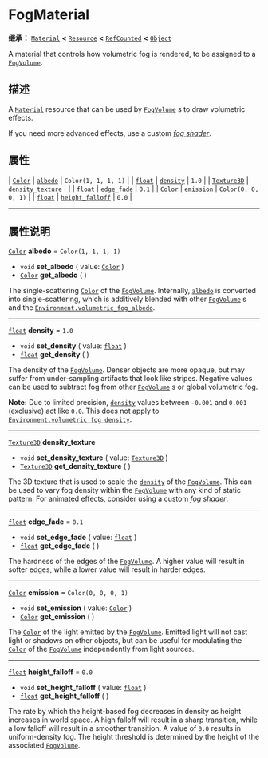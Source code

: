 <!-- ⚠ 请勿编辑本文件 ⚠ -->
<!-- 本文档使用脚本从 WeDot 引擎源码仓库生成。 -->
<!-- 生成脚本：https://github.com/WeDot-Engine/WeDot/tree/4.3/doc/tools/make_md.py； -->
<!-- 原文件：https://github.com/WeDot-Engine/WeDot/tree/4.3/doc/classes/FogMaterial.xml。 -->

<div id="_class_fogmaterial"></div>

# FogMaterial

**继承：** [`Material`](class_material.md) **<** [`Resource`](class_resource.md) **<** [`RefCounted`](class_refcounted.md) **<** [`Object`](class_object.md)

A material that controls how volumetric fog is rendered, to be assigned to a [`FogVolume`](class_fogvolume.md).

## 描述

A [`Material`](class_material.md) resource that can be used by [`FogVolume`](class_fogvolume.md) s to draw volumetric effects.

If you need more advanced effects, use a custom [*fog shader*](../tutorials/shaders/shader_reference/fog_shader).

## 属性

| [`Color`](class_color.md)         | [`albedo`](#class_fogmaterial_property_albedo)                   | ``Color(1, 1, 1, 1)`` |
| [`float`](class_float.md)         | [`density`](#class_fogmaterial_property_density)                 | ``1.0``               |
| [`Texture3D`](class_texture3d.md) | [`density_texture`](#class_fogmaterial_property_density_texture) |                       |
| [`float`](class_float.md)         | [`edge_fade`](#class_fogmaterial_property_edge_fade)             | ``0.1``               |
| [`Color`](class_color.md)         | [`emission`](#class_fogmaterial_property_emission)               | ``Color(0, 0, 0, 1)`` |
| [`float`](class_float.md)         | [`height_falloff`](#class_fogmaterial_property_height_falloff)   | ``0.0``               |

<!-- rst-class:: classref-section-separator -->

---

## 属性说明

<div id="_class_fogmaterial_property_albedo"></div>

[`Color`](class_color.md) **albedo** = ``Color(1, 1, 1, 1)`` <div id="class_fogmaterial_property_albedo"></div>

- `void` **set_albedo** ( value: [`Color`](class_color.md) )
- [`Color`](class_color.md) **get_albedo** ( )

The single-scattering [`Color`](class_color.md) of the [`FogVolume`](class_fogvolume.md). Internally, [`albedo`](#class_fogmaterial_property_albedo) is converted into single-scattering, which is additively blended with other [`FogVolume`](class_fogvolume.md) s and the [`Environment.volumetric_fog_albedo`](#class_environment_property_volumetric_fog_albedo).

<!-- rst-class:: classref-item-separator -->

---

<div id="_class_fogmaterial_property_density"></div>

[`float`](class_float.md) **density** = ``1.0`` <div id="class_fogmaterial_property_density"></div>

- `void` **set_density** ( value: [`float`](class_float.md) )
- [`float`](class_float.md) **get_density** ( )

The density of the [`FogVolume`](class_fogvolume.md). Denser objects are more opaque, but may suffer from under-sampling artifacts that look like stripes. Negative values can be used to subtract fog from other [`FogVolume`](class_fogvolume.md) s or global volumetric fog.

 **Note:** Due to limited precision, [`density`](#class_fogmaterial_property_density) values between `-0.001` and `0.001` (exclusive) act like `0.0`. This does not apply to [`Environment.volumetric_fog_density`](#class_environment_property_volumetric_fog_density).

<!-- rst-class:: classref-item-separator -->

---

<div id="_class_fogmaterial_property_density_texture"></div>

[`Texture3D`](class_texture3d.md) **density_texture** <div id="class_fogmaterial_property_density_texture"></div>

- `void` **set_density_texture** ( value: [`Texture3D`](class_texture3d.md) )
- [`Texture3D`](class_texture3d.md) **get_density_texture** ( )

The 3D texture that is used to scale the [`density`](#class_fogmaterial_property_density) of the [`FogVolume`](class_fogvolume.md). This can be used to vary fog density within the [`FogVolume`](class_fogvolume.md) with any kind of static pattern. For animated effects, consider using a custom [*fog shader*](../tutorials/shaders/shader_reference/fog_shader).

<!-- rst-class:: classref-item-separator -->

---

<div id="_class_fogmaterial_property_edge_fade"></div>

[`float`](class_float.md) **edge_fade** = ``0.1`` <div id="class_fogmaterial_property_edge_fade"></div>

- `void` **set_edge_fade** ( value: [`float`](class_float.md) )
- [`float`](class_float.md) **get_edge_fade** ( )

The hardness of the edges of the [`FogVolume`](class_fogvolume.md). A higher value will result in softer edges, while a lower value will result in harder edges.

<!-- rst-class:: classref-item-separator -->

---

<div id="_class_fogmaterial_property_emission"></div>

[`Color`](class_color.md) **emission** = ``Color(0, 0, 0, 1)`` <div id="class_fogmaterial_property_emission"></div>

- `void` **set_emission** ( value: [`Color`](class_color.md) )
- [`Color`](class_color.md) **get_emission** ( )

The [`Color`](class_color.md) of the light emitted by the [`FogVolume`](class_fogvolume.md). Emitted light will not cast light or shadows on other objects, but can be useful for modulating the [`Color`](class_color.md) of the [`FogVolume`](class_fogvolume.md) independently from light sources.

<!-- rst-class:: classref-item-separator -->

---

<div id="_class_fogmaterial_property_height_falloff"></div>

[`float`](class_float.md) **height_falloff** = ``0.0`` <div id="class_fogmaterial_property_height_falloff"></div>

- `void` **set_height_falloff** ( value: [`float`](class_float.md) )
- [`float`](class_float.md) **get_height_falloff** ( )

The rate by which the height-based fog decreases in density as height increases in world space. A high falloff will result in a sharp transition, while a low falloff will result in a smoother transition. A value of `0.0` results in uniform-density fog. The height threshold is determined by the height of the associated [`FogVolume`](class_fogvolume.md).

[^virtual]: 本方法通常需要用户覆盖才能生效。
[^const]: 本方法无副作用，不会修改该实例的任何成员变量。
[^vararg]: 本方法除了能接受在此处描述的参数外，还能够继续接受任意数量的参数。
[^constructor]: 本方法用于构造某个类型。
[^static]: 调用本方法无需实例，可直接使用类名进行调用。
[^operator]: 本方法描述的是使用本类型作为左操作数的有效运算符。
[^bitfield]: 这个值是由下列位标志构成位掩码的整数。
[^void]: 无返回值。
